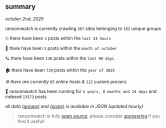 
## summary
_october 2nd, 2025_

ransomwatch is currently crawling `367` sites belonging to `182` unique groups

⏲ there have been `3` posts within the `last 24 hours`

🦈 there have been `3` posts within the `month of october`

🪐 there have been `136` posts within the `last 90 days`

🏚 there have been `739` posts within the `year of 2025`

_⚙️ there are currently `65` online hosts & `112` custom parsers._

🦕 ransomwatch has been running for `4 years, 0 months and 24 days` and indexed `13573` posts

_all data  [(groups)](http://https://dataleak.hopeless99.top//groups) and [(posts)](http://https://dataleak.hopeless99.top//posts) is available in JSON (updated hourly)_

> ransomwatch is fully [open source](https://github.com/joshhighet/ransomwatch#ransomwatch--). please consider [sponsoring](https://github.com/sponsors/joshhighet) if you find it useful!
